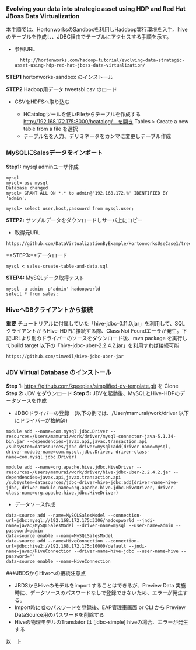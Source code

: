 ### Evolving your data into strategic asset using HDP and Red Hat JBoss Data Virtualization

本手順では、HortonworksのSandboxを利用しHaddoop実行環境を入手。hiveのテーブルを作成し、JDBC経由でテーブルにアクセスする手順を示す。

* 参照URL

		http://hortonworks.com/hadoop-tutorial/evolving-data-stratagic-asset-using-hdp-red-hat-jboss-data-virtualization/

**STEP1** hortonworks-sandbox のインストール

**STEP2** Hadoop用データ tweetsbi.csv のロード

* CSVをHDFSへ取り込む

	- HCatalogツールを使いFileからテーブルを作成する　http://192.168.172.175:8000/hcatalog/　を開き Tables > Create a new table from a file を選択
	-  テーブル名を入力、デリミネータをカンマに変更しテーブル作成

### MySQLにSalesデータをインポート
**Step1:** mysql adminユーザ作成


~~~
mysql
mysql> use mysql
Database changed
mysql> GRANT ALL ON *.* to admin@'192.168.172.%' IDENTIFIED BY 'admin';

mysql> select user,host,password from mysql.user;
~~~

**STEP2:** サンプルデータをダウンロードしサーバ上にコピー

* 取得元URL
	
~~~
https://github.com/DataVirtualizationByExample/HortonworksUseCase1/tree/master/SupportingFiles
~~~
	
**STEP3:**データロード

	mysql < sales-create-table-and-data.sql 

**STEP4:** MySQLデータ取得テスト

	mysql -u admin -p'admin' hadoopworld
	select * from sales;

### HiveへDBクライアントから接続
**重要**
チュートリアルに付属していた「hive-jdbc-0.11.0.jar」を利用して、SQLクライアントからHive-HDPに接続する際、Class Not Foundエーラが発生。下記URLより別のドライバーのソースをダウンロード後、mvn package を実行してbuild target 以下の「hive-jdbc-uber-2.2.4.2.jar」を利用すれば接続可能

	https://github.com/timveil/hive-jdbc-uber-jar

### JDV Virtual Database のインストール

**Step 1:** https://github.com/kpeeples/simplified-dv-template.git を Clone
**Step 2:** JDV をダウンロード
**Step 5:** JDVを起動後、MySQLとHive-HDPのデータソースを作成

* JDBCドライバーの登録　(以下の例では、/User/mamurai/work/driver 以下にドライバーが格納済)

~~~
module add --name=com.mysql.jdbc.Driver --resources=/Users/mamurai/work/driver/mysql-connector-java-5.1.34-bin.jar --dependencies=javax.api,javax.transaction.api/subsystem=datasources/jdbc-driver=mysql:add(driver-name=mysql, driver-module-name=com.mysql.jdbc.Driver, driver-class-name=com.mysql.jdbc.Driver)module add --name=org.apache.hive.jdbc.HiveDriver --resources=/Users/mamurai/work/driver/hive-jdbc-uber-2.2.4.2.jar --dependencies=javax.api,javax.transaction.api/subsystem=datasources/jdbc-driver=hive-jdbc:add(driver-name=hive-jdbc, driver-module-name=org.apache.hive.jdbc.HiveDriver, driver-class-name=org.apache.hive.jdbc.HiveDriver)~~~

* データソース作成
~~~data-source add --name=MySQLSalesModel --connection-url=jdbc:mysql://192.168.172.175:3306/hadoopworld --jndi-name=java:/MySQLSalesModel --driver-name=mysql --user-name=admin --password=admin data-source enable --name=MySQLSalesModeldata-source add --name=HiveConnection --connection-url=jdbc:hive2://192.168.172.175:10000/default --jndi-name=java:/HiveConnection --driver-name=hive-jdbc --user-name=hive --password="" data-source enable --name=HiveConnection
~~~


###JBDSからHiveへの接続注意点
	
* JBDSからHiveのモデルをimport することはできるが、Preview Data 実施時に、データソースのパスワードなしで登録できないため、エラーが発生する。
* Import時に嘘のパスワードを登録後、EAP管理車画面 or CLI から Preview DataSource用のパスワードを削除する 
* Hiveの物理モデルのTranslator は [jdbc-simple]  hiveの場合、エラーが発生する以　上